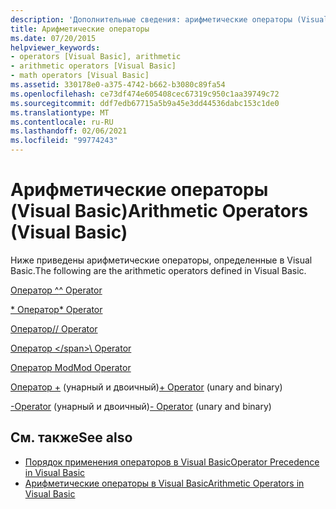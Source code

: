 ```yaml
---
description: 'Дополнительные сведения: арифметические операторы (Visual Basic)'
title: Арифметические операторы
ms.date: 07/20/2015
helpviewer_keywords:
- operators [Visual Basic], arithmetic
- arithmetic operators [Visual Basic]
- math operators [Visual Basic]
ms.assetid: 330178e0-a375-4742-b662-b3080c89fa54
ms.openlocfilehash: ce73df474e605408cec67319c950c1aa39749c72
ms.sourcegitcommit: ddf7edb67715a5b9a45e3dd44536dabc153c1de0
ms.translationtype: MT
ms.contentlocale: ru-RU
ms.lasthandoff: 02/06/2021
ms.locfileid: "99774243"
---
```

# <a name="arithmetic-operators-visual-basic"></a><span data-ttu-id="1e039-103">Арифметические операторы (Visual Basic)</span><span class="sxs-lookup"><span data-stu-id="1e039-103">Arithmetic Operators (Visual Basic)</span></span>

<span data-ttu-id="1e039-104">Ниже приведены арифметические операторы, определенные в Visual Basic.</span><span class="sxs-lookup"><span data-stu-id="1e039-104">The following are the arithmetic operators defined in Visual Basic.</span></span>  
  
 [<span data-ttu-id="1e039-105">Оператор ^</span><span class="sxs-lookup"><span data-stu-id="1e039-105">^ Operator</span></span>](exponentiation-operator.md)  
  
 [<span data-ttu-id="1e039-106">\* Оператор</span><span class="sxs-lookup"><span data-stu-id="1e039-106">\* Operator</span></span>](multiplication-operator.md)  
  
 [<span data-ttu-id="1e039-107">Оператор/</span><span class="sxs-lookup"><span data-stu-id="1e039-107">/ Operator</span></span>](floating-point-division-operator.md)  
  
 [<span data-ttu-id="1e039-108">Оператор \</span><span class="sxs-lookup"><span data-stu-id="1e039-108">\ Operator</span></span>](integer-division-operator.md)  
  
 [<span data-ttu-id="1e039-109">Оператор Mod</span><span class="sxs-lookup"><span data-stu-id="1e039-109">Mod Operator</span></span>](mod-operator.md)  
  
 <span data-ttu-id="1e039-110">[Оператор +](addition-operator.md) (унарный и двоичный)</span><span class="sxs-lookup"><span data-stu-id="1e039-110">[+ Operator](addition-operator.md) (unary and binary)</span></span>  
  
 <span data-ttu-id="1e039-111">[-Operator](subtraction-operator.md) (унарный и двоичный)</span><span class="sxs-lookup"><span data-stu-id="1e039-111">[- Operator](subtraction-operator.md) (unary and binary)</span></span>  
  
## <a name="see-also"></a><span data-ttu-id="1e039-112">См. также</span><span class="sxs-lookup"><span data-stu-id="1e039-112">See also</span></span>

- [<span data-ttu-id="1e039-113">Порядок применения операторов в Visual Basic</span><span class="sxs-lookup"><span data-stu-id="1e039-113">Operator Precedence in Visual Basic</span></span>](operator-precedence.md)
- [<span data-ttu-id="1e039-114">Арифметические операторы в Visual Basic</span><span class="sxs-lookup"><span data-stu-id="1e039-114">Arithmetic Operators in Visual Basic</span></span>](../../programming-guide/language-features/operators-and-expressions/arithmetic-operators.md)
